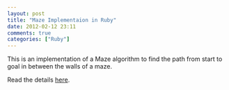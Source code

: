 ```yaml
---
layout: post
title: "Maze Implementaion in Ruby"
date: 2012-02-12 23:11
comments: true
categories: ["Ruby"] 
---
```


This is an implementation of a Maze algorithm to find the path from start to goal in between the walls of a maze.

Read the details [here](https://github.com/pmatsinopoulos/Maze-Algorithm).
